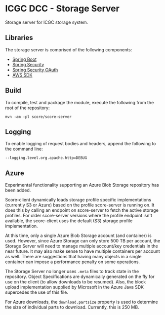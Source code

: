 # ICGC DCC - Storage Server

Storage server for ICGC storage system. 

## Libraries

The storage server is comprised of the following components:

- [Spring Boot](http://projects.spring.io/spring-boot/)
- [Spring Security](http://projects.spring.io/spring-security/)
- [Spring Security OAuth](http://projects.spring.io/spring-security-oauth/)
- [AWS SDK](https://aws.amazon.com/sdk-for-java/)

## Build

To compile, test and package the module, execute the following from the root of the repository:

```shell
mvn -am -pl score/score-server
```

## Logging

To enable logging of request bodies and headers, append the following to the command line:

`--logging.level.org.apache.http=DEBUG`

## Azure

Experimental functionality supporting an Azure Blob Storage repository has been added. 

Score-client dynamically loads storage profile specific implementations (currently S3 or Azure) based on the profile score-server is running on. 
It does this by calling an endpoint on score-server to fetch the active storage profiles. 
For older score-server versions where the profile endpoint isn't available, the score-client uses the default (S3) storage profile implementation.


At this time, only a single Azure Blob Storage account (and container) is used. However, since Azure Storage can only store 500 TB per account, the Storage Server will need to manage multiple account/key credentials in the near future.  It may also make sense to have multiple containers per account as well. There are suggestions that having many objects in a single container can impose a performance penalty on some operations.

The Storage Server no longer uses ``.meta`` files to track state in the repository. Object Specifications are dynamically generated on the fly for use on the client (to allow downloads to be resumed). Also, the block upload implementation supplied by Microsoft in the Azure Java SDK supercedes the use of this file. 

For Azure downloads, the ``download.partsize`` property is used to determine the size of individual parts to download. Currently, this is 250 MB.



